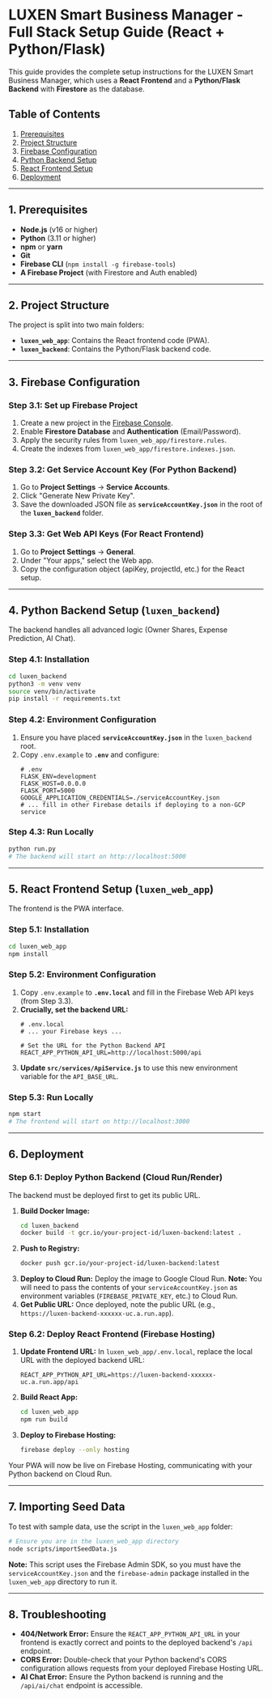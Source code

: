 # LUXEN Smart Business Manager - Full Stack Setup Guide (React + Python/Flask)

This guide provides the complete setup instructions for the LUXEN Smart Business Manager, which uses a **React Frontend** and a **Python/Flask Backend** with **Firestore** as the database.

## Table of Contents
1. [Prerequisites](#prerequisites)
2. [Project Structure](#project-structure)
3. [Firebase Configuration](#firebase-configuration)
4. [Python Backend Setup](#python-backend-setup)
5. [React Frontend Setup](#react-frontend-setup)
6. [Deployment](#deployment)

---

## 1. Prerequisites

- **Node.js** (v16 or higher)
- **Python** (3.11 or higher)
- **npm** or **yarn**
- **Git**
- **Firebase CLI** (`npm install -g firebase-tools`)
- **A Firebase Project** (with Firestore and Auth enabled)

---

## 2. Project Structure

The project is split into two main folders:

- **`luxen_web_app`**: Contains the React frontend code (PWA).
- **`luxen_backend`**: Contains the Python/Flask backend code.

---

## 3. Firebase Configuration

### Step 3.1: Set up Firebase Project

1.  Create a new project in the [Firebase Console](https://console.firebase.google.com/).
2.  Enable **Firestore Database** and **Authentication** (Email/Password).
3.  Apply the security rules from `luxen_web_app/firestore.rules`.
4.  Create the indexes from `luxen_web_app/firestore.indexes.json`.

### Step 3.2: Get Service Account Key (For Python Backend)

1.  Go to **Project Settings** → **Service Accounts**.
2.  Click "Generate New Private Key".
3.  Save the downloaded JSON file as **`serviceAccountKey.json`** in the root of the **`luxen_backend`** folder.

### Step 3.3: Get Web API Keys (For React Frontend)

1.  Go to **Project Settings** → **General**.
2.  Under "Your apps," select the Web app.
3.  Copy the configuration object (apiKey, projectId, etc.) for the React setup.

---

## 4. Python Backend Setup (`luxen_backend`)

The backend handles all advanced logic (Owner Shares, Expense Prediction, AI Chat).

### Step 4.1: Installation

```bash
cd luxen_backend
python3 -m venv venv
source venv/bin/activate
pip install -r requirements.txt
```

### Step 4.2: Environment Configuration

1.  Ensure you have placed **`serviceAccountKey.json`** in the `luxen_backend` root.
2.  Copy `.env.example` to **`.env`** and configure:
    ```
    # .env
    FLASK_ENV=development
    FLASK_HOST=0.0.0.0
    FLASK_PORT=5000
    GOOGLE_APPLICATION_CREDENTIALS=./serviceAccountKey.json
    # ... fill in other Firebase details if deploying to a non-GCP service
    ```

### Step 4.3: Run Locally

```bash
python run.py
# The backend will start on http://localhost:5000
```

---

## 5. React Frontend Setup (`luxen_web_app`)

The frontend is the PWA interface.

### Step 5.1: Installation

```bash
cd luxen_web_app
npm install
```

### Step 5.2: Environment Configuration

1.  Copy `.env.example` to **`.env.local`** and fill in the Firebase Web API keys (from Step 3.3).
2.  **Crucially, set the backend URL:**
    ```
    # .env.local
    # ... your Firebase keys ...
    
    # Set the URL for the Python Backend API
    REACT_APP_PYTHON_API_URL=http://localhost:5000/api 
    ```
3.  **Update `src/services/ApiService.js`** to use this new environment variable for the `API_BASE_URL`.

### Step 5.3: Run Locally

```bash
npm start
# The frontend will start on http://localhost:3000
```

---

## 6. Deployment

### Step 6.1: Deploy Python Backend (Cloud Run/Render)

The backend must be deployed first to get its public URL.

1.  **Build Docker Image:**
    ```bash
    cd luxen_backend
    docker build -t gcr.io/your-project-id/luxen-backend:latest .
    ```
2.  **Push to Registry:**
    ```bash
    docker push gcr.io/your-project-id/luxen-backend:latest
    ```
3.  **Deploy to Cloud Run:** Deploy the image to Google Cloud Run. **Note:** You will need to pass the contents of your `serviceAccountKey.json` as environment variables (`FIREBASE_PRIVATE_KEY`, etc.) to Cloud Run.
4.  **Get Public URL:** Once deployed, note the public URL (e.g., `https://luxen-backend-xxxxxx-uc.a.run.app`).

### Step 6.2: Deploy React Frontend (Firebase Hosting)

1.  **Update Frontend URL:** In `luxen_web_app/.env.local`, replace the local URL with the deployed backend URL:
    ```
    REACT_APP_PYTHON_API_URL=https://luxen-backend-xxxxxx-uc.a.run.app/api
    ```
2.  **Build React App:**
    ```bash
    cd luxen_web_app
    npm run build
    ```
3.  **Deploy to Firebase Hosting:**
    ```bash
    firebase deploy --only hosting
    ```

Your PWA will now be live on Firebase Hosting, communicating with your Python backend on Cloud Run.

---

## 7. Importing Seed Data

To test with sample data, use the script in the `luxen_web_app` folder:

```bash
# Ensure you are in the luxen_web_app directory
node scripts/importSeedData.js
```
**Note:** This script uses the Firebase Admin SDK, so you must have the `serviceAccountKey.json` and the `firebase-admin` package installed in the `luxen_web_app` directory to run it.

---

## 8. Troubleshooting

- **404/Network Error:** Ensure the `REACT_APP_PYTHON_API_URL` in your frontend is exactly correct and points to the deployed backend's `/api` endpoint.
- **CORS Error:** Double-check that your Python backend's CORS configuration allows requests from your deployed Firebase Hosting URL.
- **AI Chat Error:** Ensure the Python backend is running and the `/api/ai/chat` endpoint is accessible.

